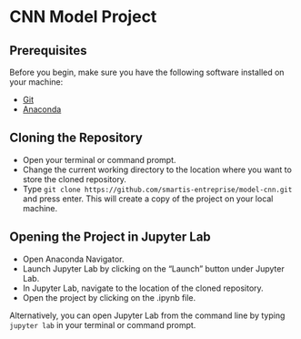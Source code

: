 # CNN Model Project

## Prerequisites

Before you begin, make sure you have the following software installed on your machine:

 - [Git](https://git-scm.com/downloads)
 - [Anaconda](https://www.anaconda.com/products/distribution)

## Cloning the Repository

- Open your terminal or command prompt.
- Change the current working directory to the location where you want to store the cloned repository.
- Type `git clone https://github.com/smartis-entreprise/model-cnn.git` and press enter. This will create a copy of the project on your local machine.

## Opening the Project in Jupyter Lab

- Open Anaconda Navigator.
- Launch Jupyter Lab by clicking on the “Launch” button under Jupyter Lab.
- In Jupyter Lab, navigate to the location of the cloned repository.
- Open the project by clicking on the .ipynb file.

Alternatively, you can open Jupyter Lab from the command line by typing `jupyter lab` in your terminal or command prompt.
